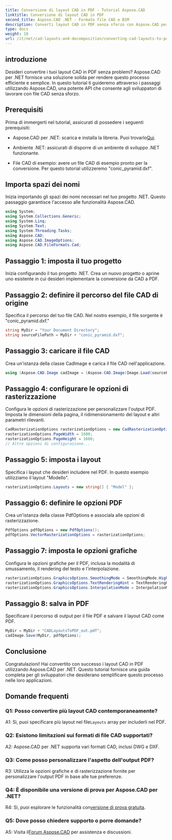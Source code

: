 ```yaml
---
title: Conversione di layout CAD in PDF - Tutorial Aspose.CAD
linktitle: Conversione di layout CAD in PDF
second_title: Aspose.CAD .NET - Formato file CAD e BIM
description: Converti layout CAD in PDF senza sforzo con Aspose.CAD per .NET. Segui la nostra guida passo passo per un'integrazione perfetta.
type: docs
weight: 10
url: /it/net/cad-layouts-and-decomposition/converting-cad-layouts-to-pdf/
---
```

## introduzione

Desideri convertire i tuoi layout CAD in PDF senza problemi? Aspose.CAD per .NET fornisce una soluzione solida per rendere questo processo efficiente e semplice. In questo tutorial ti guideremo attraverso i passaggi utilizzando Aspose.CAD, una potente API che consente agli sviluppatori di lavorare con file CAD senza sforzo.

## Prerequisiti

Prima di immergerti nel tutorial, assicurati di possedere i seguenti prerequisiti:

-  Aspose.CAD per .NET: scarica e installa la libreria. Puoi trovarlo[Qui](https://releases.aspose.com/cad/net/).

- Ambiente .NET: assicurati di disporre di un ambiente di sviluppo .NET funzionante.

- File CAD di esempio: avere un file CAD di esempio pronto per la conversione. Per questo tutorial utilizzeremo "conic_pyramid.dxf".

## Importa spazi dei nomi

Inizia importando gli spazi dei nomi necessari nel tuo progetto .NET. Questo passaggio garantisce l'accesso alle funzionalità Aspose.CAD.

```csharp
using System;
using System.Collections.Generic;
using System.Linq;
using System.Text;
using System.Threading.Tasks;
using Aspose.CAD;
using Aspose.CAD.ImageOptions;
using Aspose.CAD.FileFormats.Cad;
```

## Passaggio 1: imposta il tuo progetto

Inizia configurando il tuo progetto .NET. Crea un nuovo progetto o aprine uno esistente in cui desideri implementare la conversione da CAD a PDF.

## Passaggio 2: definire il percorso del file CAD di origine

Specifica il percorso del tuo file CAD. Nel nostro esempio, il file sorgente è "conic_pyramid.dxf."

```csharp
string MyDir = "Your Document Directory";
string sourceFilePath = MyDir + "conic_pyramid.dxf";
```

## Passaggio 3: caricare il file CAD

Crea un'istanza della classe CadImage e carica il file CAD nell'applicazione.

```csharp
using (Aspose.CAD.Image cadImage = (Aspose.CAD.Image)Image.Load(sourceFilePath))
```

## Passaggio 4: configurare le opzioni di rasterizzazione

Configura le opzioni di rasterizzazione per personalizzare l'output PDF. Imposta le dimensioni della pagina, il ridimensionamento del layout e altri parametri rilevanti.

```csharp
CadRasterizationOptions rasterizationOptions = new CadRasterizationOptions();
rasterizationOptions.PageWidth = 1600;
rasterizationOptions.PageHeight = 1600;
// Altre opzioni di configurazione...
```

## Passaggio 5: imposta i layout

Specifica i layout che desideri includere nel PDF. In questo esempio utilizziamo il layout "Modello".

```csharp
rasterizationOptions.Layouts = new string[] { "Model" };
```

## Passaggio 6: definire le opzioni PDF

Crea un'istanza della classe PdfOptions e associala alle opzioni di rasterizzazione.

```csharp
PdfOptions pdfOptions = new PdfOptions();
pdfOptions.VectorRasterizationOptions = rasterizationOptions;
```

## Passaggio 7: imposta le opzioni grafiche

Configura le opzioni grafiche per il PDF, inclusa la modalità di smussamento, il rendering del testo e l'interpolazione.

```csharp
rasterizationOptions.GraphicsOptions.SmoothingMode = SmoothingMode.HighQuality;
rasterizationOptions.GraphicsOptions.TextRenderingHint = TextRenderingHint.AntiAliasGridFit;
rasterizationOptions.GraphicsOptions.InterpolationMode = InterpolationMode.HighQualityBicubic;
```

## Passaggio 8: salva in PDF

Specificare il percorso di output per il file PDF e salvare il layout CAD come PDF.

```csharp
MyDir = MyDir + "CADLayoutsToPDF_out.pdf";
cadImage.Save(MyDir, pdfOptions);
```

## Conclusione

Congratulazioni! Hai convertito con successo i layout CAD in PDF utilizzando Aspose.CAD per .NET. Questo tutorial fornisce una guida completa per gli sviluppatori che desiderano semplificare questo processo nelle loro applicazioni.

## Domande frequenti

### Q1: Posso convertire più layout CAD contemporaneamente?

 A1: Sì, puoi specificare più layout nel file`Layouts` array per includerli nel PDF.

### Q2: Esistono limitazioni sui formati di file CAD supportati?

A2: Aspose.CAD per .NET supporta vari formati CAD, inclusi DWG e DXF.

### Q3: Come posso personalizzare l'aspetto dell'output PDF?

R3: Utilizza le opzioni grafiche e di rasterizzazione fornite per personalizzare l'output PDF in base alle tue preferenze.

### Q4: È disponibile una versione di prova per Aspose.CAD per .NET?

 R4: Sì, puoi esplorare le funzionalità con[versione di prova gratuita](https://releases.aspose.com/).

### Q5: Dove posso chiedere supporto o porre domande?

A5: Visita il[Forum Aspose.CAD](https://forum.aspose.com/c/cad/19) per assistenza e discussioni.